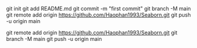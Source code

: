 git init
git add README.md
git commit -m "first commit"
git branch -M main
git remote add origin https://github.com/Haophan1993/Seaborn.git
git push -u origin main

git remote add origin https://github.com/Haophan1993/Seaborn.git
git branch -M main
git push -u origin main